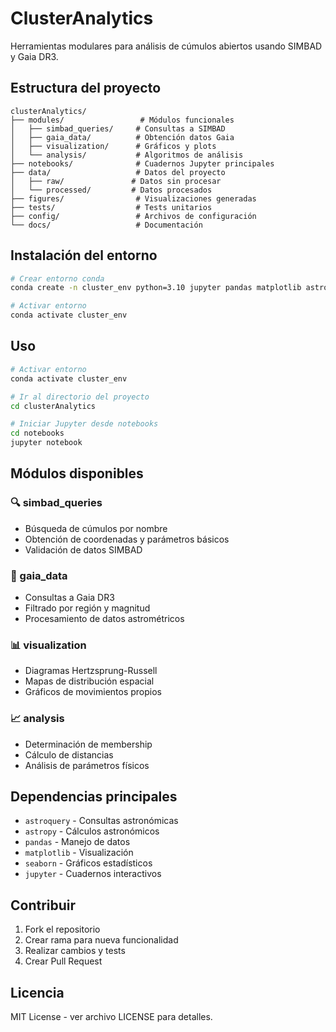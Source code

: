 # ClusterAnalytics

Herramientas modulares para análisis de cúmulos abiertos usando SIMBAD y Gaia DR3.

## Estructura del proyecto

```
clusterAnalytics/
├── modules/                 # Módulos funcionales
│   ├── simbad_queries/     # Consultas a SIMBAD
│   ├── gaia_data/          # Obtención datos Gaia
│   ├── visualization/      # Gráficos y plots
│   └── analysis/           # Algoritmos de análisis
├── notebooks/              # Cuadernos Jupyter principales
├── data/                   # Datos del proyecto
│   ├── raw/               # Datos sin procesar
│   └── processed/         # Datos procesados
├── figures/                # Visualizaciones generadas
├── tests/                  # Tests unitarios
├── config/                 # Archivos de configuración
└── docs/                   # Documentación
```

## Instalación del entorno

```bash
# Crear entorno conda
conda create -n cluster_env python=3.10 jupyter pandas matplotlib astropy astroquery -c conda-forge

# Activar entorno
conda activate cluster_env
```

## Uso

```bash
# Activar entorno
conda activate cluster_env

# Ir al directorio del proyecto
cd clusterAnalytics

# Iniciar Jupyter desde notebooks
cd notebooks
jupyter notebook
```

## Módulos disponibles

### 🔍 simbad_queries
- Búsqueda de cúmulos por nombre
- Obtención de coordenadas y parámetros básicos
- Validación de datos SIMBAD

### 🌌 gaia_data  
- Consultas a Gaia DR3
- Filtrado por región y magnitud
- Procesamiento de datos astrométricos

### 📊 visualization
- Diagramas Hertzsprung-Russell
- Mapas de distribución espacial
- Gráficos de movimientos propios

### 📈 analysis
- Determinación de membership
- Cálculo de distancias
- Análisis de parámetros físicos

## Dependencias principales

- `astroquery` - Consultas astronómicas
- `astropy` - Cálculos astronómicos
- `pandas` - Manejo de datos
- `matplotlib` - Visualización
- `seaborn` - Gráficos estadísticos
- `jupyter` - Cuadernos interactivos

## Contribuir

1. Fork el repositorio
2. Crear rama para nueva funcionalidad
3. Realizar cambios y tests
4. Crear Pull Request

## Licencia

MIT License - ver archivo LICENSE para detalles.